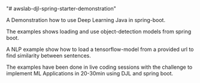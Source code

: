 "# awslab-djl-spring-starter-demonstration" 

A Demonstration how to use Deep Learning Java in spring-boot.

The examples shows loading and use object-detection models from spring boot.

A NLP example show how to load a tensorflow-model from a provided url to find similarity between sentences.

The examples have been done in live coding sessions with the challenge to implement ML Applications in 20-30min using DJL and spring boot.

